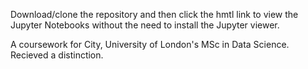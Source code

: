 Download/clone the repository and then click the hmtl link to view the Jupyter Notebooks without the need to install the Jupyter viewer.

A coursework for City, University of London's MSc in Data Science. Recieved a distinction. 
